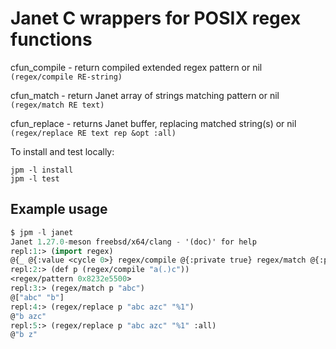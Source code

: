 # Janet C wrappers for POSIX regex functions

cfun_compile - return compiled extended regex pattern or nil
    `(regex/compile RE-string)`

cfun_match   - return Janet array of strings matching pattern or nil
    `(regex/match RE text)`

cfun_replace - returns Janet buffer, replacing matched string(s) or nil
    `(regex/replace RE text rep &opt :all)`

To install and test locally:

``` shell
jpm -l install
jpm -l test
```
## Example usage

``` lisp
$ jpm -l janet
Janet 1.27.0-meson freebsd/x64/clang - '(doc)' for help
repl:1:> (import regex)
@{_ @{:value <cycle 0>} regex/compile @{:private true} regex/match @{:private true} regex/replace @{:private true} :macro-lints @[]}
repl:2:> (def p (regex/compile "a(.)c"))
<regex/pattern 0x8232e5500>
repl:3:> (regex/match p "abc")
@["abc" "b"]
repl:4:> (regex/replace p "abc azc" "%1")
@"b azc"
repl:5:> (regex/replace p "abc azc" "%1" :all)
@"b z"
```
